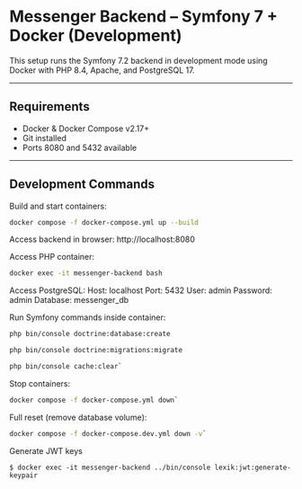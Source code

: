 # Messenger Backend – Symfony 7 + Docker (Development)

This setup runs the Symfony 7.2 backend in development mode using Docker with PHP 8.4, Apache, and PostgreSQL 17.

------------------------------------------------------------
Requirements
------------------------------------------------------------

- Docker & Docker Compose v2.17+
- Git installed
- Ports 8080 and 5432 available

------------------------------------------------------------
Development Commands
------------------------------------------------------------

Build and start containers:
```bash
docker compose -f docker-compose.yml up --build
```

Access backend in browser:
http://localhost:8080

Access PHP container:
```bash
docker exec -it messenger-backend bash
```

Access PostgreSQL:
Host: localhost
Port: 5432
User: admin
Password: admin
Database: messenger_db

Run Symfony commands inside container:
```bash
php bin/console doctrine:database:create
```
```bash
php bin/console doctrine:migrations:migrate
```
```bash
php bin/console cache:clear`
```


Stop containers:
```bash
docker compose -f docker-compose.yml down`
```

Full reset (remove database volume):
```bash
docker compose -f docker-compose.dev.yml down -v`
```

Generate JWT keys
```shell
$ docker exec -it messenger-backend ../bin/console lexik:jwt:generate-keypair
```